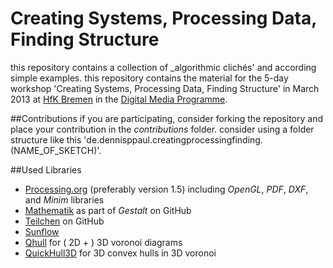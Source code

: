 Creating Systems, Processing Data, Finding Structure
====================================================

this repository contains a collection of _algorithmic clichés' and according simple examples. this repository contains the material for the 5-day workshop 'Creating Systems, Processing Data, Finding Structure' in March 2013 at [HfK Bremen](http://www.hfk-bremen.de/) in the [Digital Media Programme](http://digitalemedien-bremen.de/).

##Contributions
if you are participating, consider forking the repository and place your contribution in the _contributions_ folder. consider using a folder structure like this 'de.dennisppaul.creatingprocessingfinding.(NAME_OF_SKETCH)'.

##Used Libraries
* [Processing.org](http://www.processing.org/) (preferably version 1.5) including _OpenGL_, _PDF_, _DXF_, and _Minim_ libraries
* [Mathematik](https://github.com/TheProduct/Gestalt) as part of _Gestalt_ on GitHub
* [Teilchen](https://github.com/d3p/teilchen) on GitHub
* [Sunflow](http://sunflow.sourceforge.net/)
* [Qhull](http://www.qhull.org/) for ( 2D + ) 3D voronoi diagrams
* [QuickHull3D](http://www.cs.ubc.ca/~lloyd/java/quickhull3d.html) for 3D convex hulls in 3D voronoi
